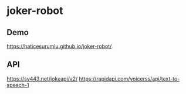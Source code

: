 # joker-robot

## Demo
https://haticesurumlu.github.io/joker-robot/

## API
https://sv443.net/jokeapi/v2/
https://rapidapi.com/voicerss/api/text-to-speech-1
